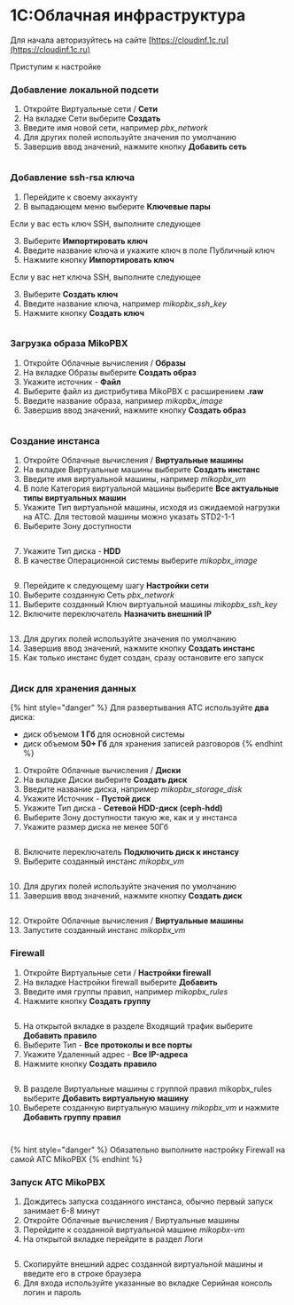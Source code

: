 # 1С:Облачная инфраструктура

Для начала авторизуйтесь на сайте [https://cloudinf.1c.ru](https://cloudinf.1c.ru)

Приступим к настройке

### **Добавление локальной подсети**

1. Откройте Виртуальные сети / **Сети**
2. На вкладке Сети выберите **Создать**
3. Введите имя новой сети, например _pbx\_network_
4. Для других полей используйте значения по умолчанию
5. Завершив ввод значений, нажмите кнопку **Добавить сеть**

<figure><img src="../../.gitbook/assets/MikoPBXvkInstallation_1.png" alt=""><figcaption></figcaption></figure>

### **Добавление ssh-rsa ключа**

1. Перейдите к своему аккаунту
2. В выпадающем меню выберите **Ключевые пары**

Если у вас есть ключ SSH, выполните следующее

3. Выберите **Импортировать ключ**
4. Введите название ключа и укажите ключ в поле Публичный ключ
5. Нажмите кнопку **Импортировать ключ**

Если у вас нет ключа SSH, выполните следующее

3. Выберите **Создать ключ**
4. Введите название ключа, например _mikopbx\_ssh\_key_
5. Нажмите кнопку **Создать ключ**

<figure><img src="../../.gitbook/assets/MikoPBXvkInstallation_2.png" alt=""><figcaption></figcaption></figure>

### **Загрузка образа MikoPBX**

1. Откройте Облачные вычисления / **Образы**
2. На вкладке Образы выберите **Создать образ**
3. Укажите источник - **Файл**
4. Выберите файл из дистрибутива MikoPBX с расширением **.raw**
5. Введите название образа, например _mikopbx\_image_
6. Завершив ввод значений, нажмите кнопку **Создать образ**

<figure><img src="../../.gitbook/assets/MikoPBXvkInstallation_3.png" alt=""><figcaption></figcaption></figure>

### **Создание инстанса**

1. Откройте Облачные вычисления / **Виртуальные машины**
2. На вкладке Виртуальные машины выберите **Создать инстанс**
3. Введите имя виртуальной машины, например _mikopbx\_vm_
4. В поле Категория виртуальной машины выберите **Все актуальные типы виртуальных машин**
5. Укажите Тип виртуальной машины, исходя из ожидаемой нагрузки на АТС. Для тестовой машины можно указать STD2-1-1
6. Выберите Зону доступности

<figure><img src="../../.gitbook/assets/MikoPBXvkInstallation_4.png" alt=""><figcaption></figcaption></figure>

7. Укажите Тип диска - **HDD**
8. В качестве Операционной системы выберите _mikopbx\_image_

<figure><img src="../../.gitbook/assets/MikoPBXvkInstallation_5.png" alt=""><figcaption></figcaption></figure>

9. Перейдите к следующему шагу **Настройки сети**
10. Выберите созданную Сеть _pbx\_network_
11. Выберите созданный Ключ виртуальной машины _mikopbx\_ssh\_key_
12. Включите переключатель **Назначить внешний IP**

<figure><img src="../../.gitbook/assets/MikoPBXvkInstallation_6.png" alt=""><figcaption></figcaption></figure>

13. Для других полей используйте значения по умолчанию
14. Завершив ввод значений, нажмите кнопку **Создать инстанс**
15. Как только инстанс будет создан, сразу остановите его запуск

<figure><img src="../../.gitbook/assets/MikoPBXvkInstallation_7.png" alt=""><figcaption></figcaption></figure>

### **Диск для хранения данных**

{% hint style="danger" %}
Для развертывания АТС используйте **два** диска:

* диск объемом **1 Гб** для основной системы
* диск объемом **50+ Гб** для хранения записей разговоров
{% endhint %}

1. Откройте Облачные вычисления / **Диски**
2. На вкладке Диски выберите **Создать диск**
3. Введите название диска, например _mikopbx\_storage\_disk_
4. Укажите Источник - **Пустой диск**
5. Укажите Тип диска - **Сетевой HDD-диск (ceph-hdd)**
6. Выберите Зону доступности такую же, как и у инстанса
7. Укажите размер диска не менее 50Гб

<figure><img src="../../.gitbook/assets/MikoPBXvkInstallation_8.png" alt=""><figcaption></figcaption></figure>

8. Включите переключатель **Подключить диск к инстансу**
9. Выберите созданный инстанс _mikopbx\_vm_

<figure><img src="../../.gitbook/assets/MikoPBXvkInstallation_9.png" alt=""><figcaption></figcaption></figure>

10. Для других полей используйте значения по умолчанию
11. Завершив ввод значений, нажмите кнопку **Создать диск**

<figure><img src="../../.gitbook/assets/MikoPBXvkInstallation_10.png" alt=""><figcaption></figcaption></figure>

12. Откройте Облачные вычисления / **Виртуальные машины**
13. Запустите созданный инстанс _mikopbx\_vm_

### **Firewall**

1. Откройте Виртуальные сети / **Настройки firewall**
2. На вкладке Настройки firewall выберите **Добавить**
3. Введите имя группы правил, например _mikopbx\_rules_
4. Нажмите кнопку **Создать группу**

<figure><img src="../../.gitbook/assets/MikoPBXvkInstallation_11.png" alt=""><figcaption></figcaption></figure>

5. На открытой вкладке в разделе Входящий трафик выберите **Добавить правило**
6. Выберите Тип - **Все протоколы и все порты**
7. Укажите Удаленный адрес - **Все IP-адреса**
8. Нажмите кнопку **Создать правило**

<figure><img src="../../.gitbook/assets/MikoPBXvkInstallation_12.png" alt=""><figcaption></figcaption></figure>

9. В разделе Виртуальные машины с группой правил mikopbx\_rules выберите **Добавить виртуальную машину**
10. Выберете созданную виртуальную машину _mikopbx\_vm_ и нажмите **Добавить группу правил**

<figure><img src="../../.gitbook/assets/MikoPBXvkInstallation_13.png" alt=""><figcaption></figcaption></figure>

<figure><img src="../../.gitbook/assets/MikoPBXvkInstallation_14.png" alt=""><figcaption></figcaption></figure>

{% hint style="danger" %}
Обязательно выполните настройку Firewall на самой АТС MikoPBX
{% endhint %}

### **Запуск АТС MikoPBX**

1. Дождитесь запуска созданного инстанса, обычно первый запуск занимает 6-8 минут
2. Откройте Облачные вычисления / Виртуальные машины
3. Перейдите к созданной виртуальной машине _mikopbx-vm_
4. На открытой вкладке перейдите в раздел Логи

<figure><img src="../../.gitbook/assets/MikoPBXvkInstallation_15.png" alt=""><figcaption></figcaption></figure>

5. Скопируйте внешний адрес созданной виртуальной машины и введите его в строке браузера
6. Для входа используйте указанные во вкладке Серийная консоль логин и пароль

<figure><img src="../../.gitbook/assets/MikoPBXvkInstallation_16 (1).png" alt=""><figcaption></figcaption></figure>
